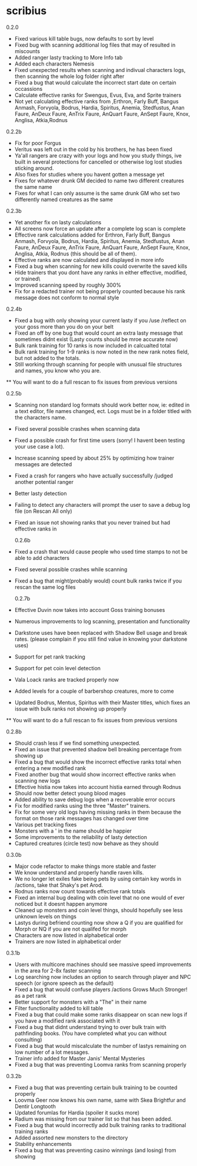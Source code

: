 # scribius


0.2.0
- Fixed various kill table bugs, now defaults to sort by level
- Fixed bug with scanning additional log files that may of resulted in miscounts
- Added ranger lasty tracking to More Info tab
- Added each characters Nemesis
- Fixed unexpected results when scanning and indivual characters logs, then scanning the whole log folder right after
- Fixed a bug that would calculate the incorrect start date on certain occassions
- Calculate effective ranks for Swengus, Evus, Eva, and Sprite trainers
- Not yet calculating effective ranks from ,Erthron, Farly Buff, Bangus Anmash, Forvyola, Bodrus, Hardia, Spiritus, Anemia, Stedfustus, Anan Faure, AnDeux Faure, AnTrix Faure, AnQuart Faure, AnSept Faure, Knox, Anglisa, Atkia,Rodnus

0.2.2b
- Fix for poor Forgus
- Veritus was left out in the cold by his brothers, he has been fixed
- Ya'all rangers are crazy with your logs and how you study things, ive built in several protections for cancelled or otherwise log lost studies sticking around.
- Also fixes for studies where you havent gotten a message yet
- Fixes for whatever drunk GM decided to name two different creatures the same name
- Fixes for what I can only assume is the same drunk GM who set two differently named creatures as the same


 0.2.3b
- Yet another fix on lasty calculations
- All screens now force an update after a complete log scan is complete
- Effective rank calculations added for Erthron, Farly Buff, Bangus Anmash, Forvyola, Bodrus, Hardia, Spiritus, Anemia, Stedfustus, Anan Faure, AnDeux Faure, AnTrix Faure, AnQuart Faure, AnSept Faure, Knox, Anglisa, Atkia, Rodnus (this should be all of them).
- Effective ranks are now calculated and displayed in more info
- Fixed a bug when scanning for new kills could overwrite the saved kills
- Hide trainers that you dont have any ranks in either effective, modified, or trained\
- Improved scanning speed by roughly 300%
- Fix for a redacted trainer not being properly counted because his rank message does not conform to normal style

 0.2.4b
- Fixed a bug with only showing your current lasty if you /use /reflect on your goss more than you do on your belt
- Fixed an off by one bug that would count an extra lasty message that sometimes didnt exist (Lasty counts should be mroe accurate now)
- Bulk rank training for 10 ranks is now included in calcualted total
- Bulk rank training for 1-9 ranks is now noted in the new rank notes field, but not added to the totals.
- Still working through scanning for people with unusual file structures and names, you know who you are.

** You will want to do a full rescan to fix issues from previous versions

  0.2.5b
- Scanning non standard log formats should work better now, ie: edited in a text editor, file names changed, ect. Logs must be in a folder titled with the characters name.
- Fixed several possible crashes when scanning data
- Fixed a possible crash for first time users (sorry! I havent been testing your use case a lot).
- Increase scanning speed by about 25% by optimizing how trainer messages are detected
- Fixed a crash for rangers who have actually successfully /judged another potential ranger
- Better lasty detection
- Failing to detect any characters will prompt the user to save a debug log file (on Rescan All only)
- Fixed an issue not showing ranks that you never trained but had effective ranks in

   0.2.6b
- Fixed a crash that would cause people who used time stamps to not be able to add characters
- Fixed several possible crashes while scanning
- Fixed a bug that might(probably would) count bulk ranks twice if you rescan the same log files


   0.2.7b
- Effective Duvin now takes into account Goss training bonuses
- Numerous improvements to log scanning, presentation and functionality
- Darkstone uses have been replaced with Shadow Bell usage and break rates. (please complain if you still find value in knowing your darkstone uses)
- Support for pet rank tracking
- Support for pet coin level detection
- Vala Loack ranks are tracked properly now
- Added levels for a couple of barbershop creatures, more to come
- Updated Bodrus, Mentus, Spiritus with their Master titles, which fixes an issue with bulk ranks not showing up properly

** You will want to do a full rescan to fix issues from previous versions


0.2.8b
 - Should crash less if we find something unexpected.
 - Fixed an issue that prevented shadow bell breaking percentage from showing up
 - Fixed a bug that would show the incorrect effective ranks total when entering a new modified rank
 - Fixed another bug that would show incorrect effective ranks when scanning new logs
 - Effective histia now takes into account histia earned through Rodnus
 - Should now better detect young blood mages
 - Added ability to save debug logs when a recoverable error occurs
 - Fix for modified ranks using the three "Master" trainers.
 - Fix for some very old logs having missing ranks in them because the format on those rank messages has changed over time
 - Various pet tracking fixes
 - Monsters with a ' in the name should be happier
 - Some improvements to the reliability of lasty detection
 - Captured creatures (circle test) now behave as they should
 
 
 0.3.0b
 - Major code refactor to make things more stable and faster
 - We know understand and properly handle raven kills.
 - We no longer let exiles fake being pets by using certain key words in /actions, take that Shaky's pet Arod.
 - Rodnus ranks now count towards effective rank totals
 - Fixed an internal bug dealing with coin level that no one would of ever noticed but it doesnt happen anymore
 - Cleaned up monsters and coin level things, should hopefully see less unknown levels on things
 - Lastys during befriend counting now show a Q if you are qualified for Morph or NQ if you are not qualifed for morph
 - Characters are now listed in alphabetical order
 - Trainers are now listed in alphabetical order
 
 
  0.3.1b
 - Users with multicore machines should see massive speed improvements in the area for 2-8x faster scanning
 - Log searching now includes an option to search through player and NPC speech (or ignore speech as the default)
 - Fixed a bug that would confuse players /actions Grows Much Stronger! as a pet rank
 - Better support for monsters with a "The" in their name
 - Filter functionality added to kill table
 - Fixed a bug that could make some ranks disappear on scan new logs if you have a modified rank associated with it
 - Fixed a bug that didnt understand trying to over bulk train with pathfinding books. (You have completed what you can without consulting)
 - Fixed a bug that would miscalculate the number of lastys remaining on low number of a lot messages.
 - Trainer info added for Master Janis’ Mental Mysteries
 - Fixed a bug that was preventing Loomva ranks from scanning properly
 
 
 
 0.3.2b
 - Fixed a bug that was preventing certain bulk training to be counted properly
 - Loovma Geer now knows his own name, same with Skea Brightfur and Dentir Longtooth
 - Updated forumlas for Hardia (spoiler it sucks more)
 - Radium was missing from our trainer list so that has been added.
 - Fixed a bug that would incorrectly add bulk training ranks to traditional training ranks
 - Added assorted new monsters to the directory
 - Stability enhancements
 - Fixed a bug that was preventing casino winnings (and losing) from showing

